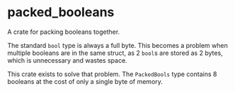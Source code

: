 # packed_booleans
A crate for packing booleans together.

The standard `bool` type is always a full byte.
This becomes a problem when multiple booleans
are in the same struct, as 2 `bool`s are stored as 2 bytes,
which is unnecessary and wastes space.

This crate exists to solve that problem. 
The `PackedBools` type contains 8 booleans at the cost of only a single byte of memory.
